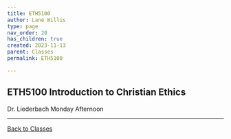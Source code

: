 ```yaml
---
title: ETH5100
author: Lane Willis
type: page
nav_order: 20
has_children: true
created: 2023-11-13
parent: Classes
permalink: ETH5100

---
```


## ETH5100 Introduction to Christian Ethics

Dr. Liederbach
Monday Afternoon

---

[Back to Classes](/classes/classes.html)